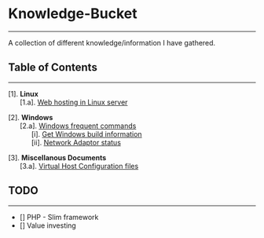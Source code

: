 # Knowledge-Bucket
---
A collection of different knowledge/information I have gathered.

## Table of Contents
---

[1]. <b> Linux </b><br>
&nbsp; &nbsp; &nbsp; [1.a]. [Web hosting in Linux server](https://github.com/SudeshnaBora/Knowledge-Bucket/blob/main/Linux/WebsiteHosting.md)

[2]. <b> Windows</b><br>
&nbsp; &nbsp; &nbsp; [2.a]. [Windows frequent commands](https://github.com/SudeshnaBora/Knowledge-Bucket/blob/main/Windows/Commands.md)<br>
&nbsp; &nbsp; &nbsp; &nbsp; &nbsp; &nbsp; [i]. [Get Windows build information](https://github.com/SudeshnaBora/Knowledge-Bucket/blob/main/Windows/Commands.md#os_build)<br>
&nbsp; &nbsp; &nbsp; &nbsp; &nbsp; &nbsp; [ii]. [Network Adaptor status](https://github.com/SudeshnaBora/Knowledge-Bucket/blob/main/Windows/Commands.md#adaptor_status)<br>
    
[3]. <b> Miscellanous Documents </b><br>
&nbsp; &nbsp; &nbsp; [3.a]. [Virtual Host Configuration files](https://github.com/SudeshnaBora/Knowledge-Bucket/blob/main/docs/VirtualHost.conf)

## TODO
---
- [] PHP - Slim framework
- [] Value investing
